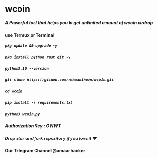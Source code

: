 # wcoin
##### A Powerful tool that helps you to get unlimited amount of wcoin airdrop
#### use Termux or Terminal  
##### `pkg update && upgrade -y`
##### `pkg install python rust git -y`
##### `python3.10 --version`
##### `git clone https://github.com/rehmanihoon/wcoin.git`
##### `cd wcoin`
##### `pip install -r requirements.txt`
##### `python3 wcoin.py`
##### Authorization Key : GWWT

##### Drop star and fork repository if you love it ❤️ 
#### Our Telegram Channel @amaanhacker


















